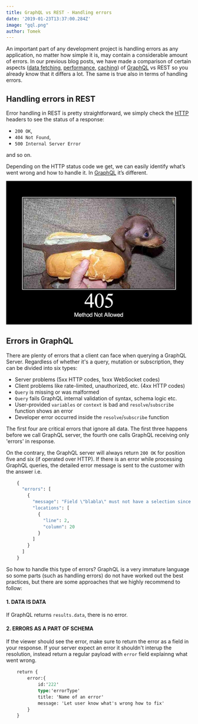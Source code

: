 ```yaml
---
title: GraphQL vs REST - Handling errors
date: '2019-01-23T13:37:00.284Z'
image: "gql.png"
author: Tomek
---
```


An important part of any development project is handling errors as any application, no matter how simple it is, may contain a considerable amount of errors. In our previous blog posts, we have made a comparison of certain aspects ([data fetching](https://blog.graphqleditor.com/graphql-vs-rest/), [performance](https://blog.graphqleditor.com/graphql-vs-rest-performance/), [caching](https://blog.graphqleditor.com/grapqhl-vs-rest-caching/)) of [GraphQL](https://github.com/graphql) vs REST so you already know that it differs a lot. The same is true also in terms of handling errors.

## Handling errors in REST

Error handling in REST is pretty straightforward, we simply check the [HTTP](https://en.wikipedia.org/wiki/Hypertext_Transfer_Protocol) headers to see the status of a response:
- `200 OK`,
- `404 Not Found`,
- `500 Internal Server Error`

and so on.

 Depending on the HTTP status code we get, we can easily identify what’s went wrong and how to handle it. In [GraphQL](https://graphql.org/) it’s different.

![Method Not Allowed](405.jpg)

## Errors in GraphQL
There are plenty of errors that a client can face when querying a GraphQL Server. Regardless of whether it's a query, mutation or subscription, they can be divided into six types:

- Server problems (5xx HTTP codes, 1xxx WebSocket codes)
- Client problems like rate-limited, unauthorized, etc. (4xx HTTP codes)
- `Query` is missing or was malformed
- `Query` fails GraphQL internal validation of syntax, schema logic etc. 
- User-provided `variables` or `context` is bad and `resolve`/`subscribe` function shows an error
- Developer error occurred inside the `resolve`/`subscribe` function

The first four are critical errors that ignore all data. The first three happens before we call GraphQL server, the fourth one calls GraphQL receiving only 'errors' in response.

On the contrary, the GraphQL server will always return `200 OK` for position five and six (if operated over HTTP). If there is an error while processing GraphQL queries, the detailed error message is sent to the customer with the answer i.e.

```graphql
    {
      "errors": [
        {
          "message": "Field \"blabla\" must not have a selection since type \"String\" has no subfields.",
          "locations": [
            {
              "line": 2,
              "column": 20
            }
          ]
        }
      ]
    }
```
So how to handle this type of errors? GraphQL is a very immature language so some parts (such as handling errors) do not have worked out the best practices, but there are some approaches that we highly recommend to follow:

#### 1. DATA IS DATA
If GraphQL returns `results.data`, there is no error.

#### 2. ERRORS AS A PART OF SCHEMA 
If the viewer should see the error, make sure to return the error as a field in your response. If your server expect an error it shouldn't interup the resolution, instead return a regular payload with `error` field explainng what went wrong.

```graphql
    return {
        error:{
            id:'222'
            type:'errorType'
            title: 'Name of an error'
            message: 'Let user know what's wrong how to fix'    
        }
    }
```





